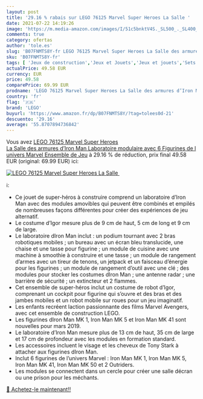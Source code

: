 ```yaml
---
layout: post
title: '29.16 % rabais sur LEGO 76125 Marvel Super Heroes La Salle '
date: 2021-07-22 14:19:26
image: 'https://m.media-amazon.com/images/I/51c5bnktV4S._SL500_._SL400_.jpg'
comments: true
category: ofertas
author: 'tole.es'
slug: 'B07FNMTS8Y-fr LEGO 76125 Marvel Super Heroes La Salle des armures d’Iron...'
sku: 'B07FNMTS8Y-fr'
tags: [ 'Jeux de construction','Jeux et Jouets','Jeux et jouets','Sets de jeux de construction','lego', ]
actualPrice: 49.58 EUR
currency: EUR
price: 49.58
comparePrice: 69.99 EUR
prodname: 'LEGO 76125 Marvel Super Heroes La Salle des armures d’Iron Man  Laboratoire modulaire avec 6 Figurines de l univers Marvel  Ensemble de Jeu'
country: 'fr'
flag: '🇫🇷'
brand: 'LEGO'
buyurl: 'https://www.amazon.fr/dp/B07FNMTS8Y/?tag=tolees0d-21'
descuento: '29.16'
average: '55.8707894736842'
---
```


Vous avez [LEGO 76125 Marvel Super Heroes La Salle des armures d’Iron Man  Laboratoire modulaire avec 6 Figurines de l univers Marvel  Ensemble de Jeu](https://www.amazon.fr/dp/B07FNMTS8Y/?tag=tolees0d-21)  à  29.16 % de réduction, prix final  49.58 EUR (original: 69.99 EUR) ici:

[![LEGO 76125 Marvel Super Heroes La Salle ](https://m.media-amazon.com/images/I/51c5bnktV4S._SL500_._SL400_.jpg)](https://www.amazon.fr/dp/B07FNMTS8Y/?tag=tolees0d-21)

ℹ️:

- Ce jouet de super-héros à construire comprend un laboratoire d’Iron Man avec des modules amovibles qui peuvent être combinés et empilés de nombreuses façons différentes pour créer des expériences de jeu alternatif.
- Le costume d’Igor mesure plus de 9 cm de haut, 5 cm de long et 9 cm de large.
- Le laboratoire dIron Man inclut : un podium tournant avec 2 bras robotiques mobiles ; un bureau avec un écran bleu translucide, une chaise et une tasse pour figurine ; un module de cuisine avec une machine à smoothie à construire et une tasse ; un module de rangement d’armes avec un tireur de tenons, un jetpack et un faisceau d’énergie pour les figurines ; un module de rangement d’outil avec une clé ; des modules pour stocker les costumes dIron Man ; une antenne radar ; une barrière de sécurité ; un extincteur et 2 flammes.
- Cet ensemble de super-héros inclut un costume de robot d’Igor, comprenant un cockpit pour figurine qui s’ouvre et des bras et des jambes mobiles et un robot mobile sur roues pour un jeu imaginatif.
- Les enfants recréent laction passionnante des films Marvel Avengers, avec cet ensemble de construction LEGO.
- Les figurines dIron Man MK 1, Iron Man MK 5 et Iron Man MK 41 sont nouvelles pour mars 2019.
- Le laboratoire d’Iron Man mesure plus de 13 cm de haut, 35 cm de large et 17 cm de profondeur avec les modules en formation standard.
- Les accessoires incluent le visage et les cheveux de Tony Stark à attacher aux figurines dIron Man.
- Inclut 6 figurines de l’univers Marvel : Iron Man MK 1, Iron Man MK 5, Iron Man MK 41, Iron Man MK 50 et 2 Outriders.
- Les modules se connectent dans un cercle pour créer une salle décran ou une prison pour les méchants.

[🛒 Achetez-le maintenant!!](https://www.amazon.fr/dp/B07FNMTS8Y/?tag=tolees0d-21)
